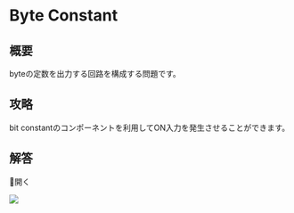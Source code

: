 # Byte Constant

## 概要

byteの定数を出力する回路を構成する問題です。

## 攻略

bit constantのコンポーネントを利用して<span class="T">ON</span>入力を発生させることができます。

## 解答

<div class="spoiler-controller material-icons">&#xE5CF;開く</div>
<div class="spoiler">

![](https://gyazo.com/8b82f48cfae0143f62f664d2e8980a50.png)

</div>
